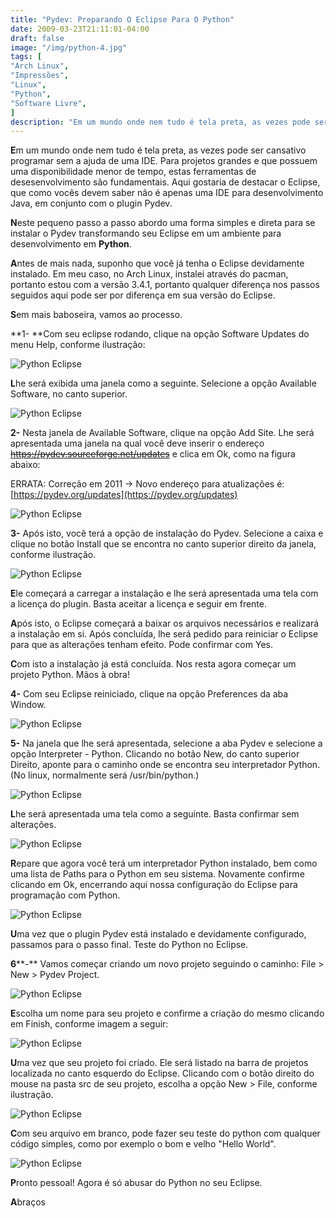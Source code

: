 ```yaml
---
title: "Pydev: Preparando O Eclipse Para O Python"
date: 2009-03-23T21:11:01-04:00
draft: false
image: "/img/python-4.jpg"
tags: [
"Arch Linux",
"Impressões",
"Linux",
"Python",
"Software Livre",
]
description: "Em um mundo onde nem tudo é tela preta, as vezes pode ser cansativo programar sem a ajuda de uma IDE. Para projetos grandes e que possuem uma disponibilidade menor de tempo, estas ferramentas de desesenvolvimento são fundamentais. Aqui gostaria de destacar o Eclipse, que como vocês devem saber não é apenas uma IDE para desenvolvimento Java, em conjunto com o plugin Pydev."
---
```

**E**m um mundo onde nem tudo é tela preta, as vezes pode ser cansativo programar sem a ajuda de uma IDE. Para projetos grandes e que possuem uma disponibilidade menor de tempo, estas ferramentas de desesenvolvimento são fundamentais. Aqui gostaria de destacar o Eclipse, que como vocês devem saber não é apenas uma IDE para desenvolvimento Java, em conjunto com o plugin Pydev.

**N**este pequeno passo a passo abordo uma forma simples e direta para se instalar o Pydev transformando seu Eclipse em um ambiente para desenvolvimento em **Python**.

**A**ntes de mais nada, suponho que você já tenha o Eclipse devidamente instalado. Em meu caso, no Arch Linux, instalei através do pacman, portanto estou com a versão 3.4.1, portanto qualquer diferença nos passos seguidos aqui pode ser por diferença em sua versão do Eclipse.

**S**em mais baboseira, vamos ao processo.

**1- **Com seu eclipse rodando, clique na opção Software Updates do menu Help, conforme ilustração:

![Python Eclipse](/img/img01.png)

**L**he será exibida uma janela como a seguinte. Selecione a opção Available Software, no canto superior.

![Python Eclipse](/img/img02.png)

**2-** Nesta janela de Available Software, clique na opção Add Site. Lhe será apresentada uma janela na qual você deve inserir o endereço <del>https://pydev.sourceforge.net/updates</del> e clica em Ok, como na figura abaixo:

ERRATA: Correção em 2011 -> Novo endereço para atualizações é: [https://pydev.org/updates](https://pydev.org/updates)

![Python Eclipse](/img/img031.png)

**3-** Após isto, você terá a opção de instalação do Pydev. Selecione a caixa e clique no botão Install que se encontra no canto superior direito da janela, conforme ilustração.

![Python Eclipse](/img/img04.png)

**E**le começará a carregar a instalação e lhe será apresentada uma tela com a licença do plugin. Basta aceitar a licença e seguir em frente.

**A**pós isto, o Eclipse começará a baixar os arquivos necessários e realizará a instalação em si. Após concluída, lhe será pedido para reiniciar o Eclipse para que as alterações tenham efeito. Pode confirmar com Yes.

**C**om isto a instalação já está concluída. Nos resta agora começar um projeto Python. Mãos à obra!

**4-** Com seu Eclipse reiniciado, clique na opção Preferences da aba Window.

![Python Eclipse](/img/img05.png)

**5-** Na janela que lhe será apresentada, selecione a aba Pydev e selecione a opção Interpreter - Python. Clicando no botão New, do canto superior Direito, aponte para o caminho onde se encontra seu interpretador Python. (No linux, normalmente será /usr/bin/python.)

![Python Eclipse](/img/img06.png)

**L**he será apresentada uma tela como a seguinte. Basta confirmar sem alterações.

![Python Eclipse](/img/img07.png)

**R**epare que agora você terá um interpretador Python instalado, bem como uma lista de Paths para o Python em seu sistema. Novamente confirme clicando em Ok, encerrando aqui nossa configuração do Eclipse para programação com Python.

![Python Eclipse](/img/img08.png)

**U**ma vez que o plugin Pydev está instalado e devidamente configurado, passamos para o passo final. Teste do Python no Eclipse.

**6****-** Vamos começar criando um novo projeto seguindo o caminho: File > New > Pydev Project.

![Python Eclipse](/img/img09.png)

**E**scolha um nome para seu projeto e confirme a criação do mesmo clicando em Finish, conforme imagem a seguir:

![Python Eclipse](/img/img10.png)

**U**ma vez que seu projeto foi criado. Ele será listado na barra de projetos localizada no canto esquerdo do Eclipse. Clicando com o botão direito do mouse na pasta src de seu projeto, escolha a opção New > File, conforme ilustração.

![Python Eclipse](/img/img11.png)

**C**om seu arquivo em branco, pode fazer seu teste do python com qualquer código simples, como por exemplo o bom e velho "Hello World".

![Python Eclipse](/img/img12.png)

**P**ronto pessoal! Agora é só abusar do Python no seu Eclipse.

**A**braços
